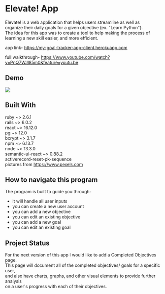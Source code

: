 # Elevate! App

Elevate! is a web application that helps users streamline as well as<br>
organize their daily goals for a given objective (ex. "Learn Python").<br>
The idea for this app was to create a tool to help making the process of<br>
learning a new skill easier, and more efficient. 

app link- https://my-goal-tracker-app-client.herokuapp.com

full walkthrough- https://www.youtube.com/watch?v=PnQ7WJl85m0&feature=youtu.be

## Demo

![](ElevateApp.gif)

## Built With

ruby ~> 2.6.1<br>
rails ~> 6.0.2<br>
react ~> 16.12.0<br>
pg ~> 12.0<br>
bcrypt ~> 3.1.7<br>
npm ~> 6.13.7<br>
node ~> 13.3.0<br>
semantic-ui-react ~> 0.88.2<br>
activerecord-reset-pk-sequence<br>
pictures from https://www.pexels.com<br>

## How to navigate this program

The program is built to guide you through:<br>
- it will handle all user inputs<br>
- you can create a new user account<br>
- you can add a new objective<br>
- you can edit an existing objective<br>
- you can add a new goal<br>
- you can edit an existing goal<br>

## Project Status

For the next version of this app I would like to add a Completed Objectives page.<br>
This page will document all of the completed objectives/ goals for a specific user,<br>
and also have charts, graphs, and other visual elements to provide further analysis<br>
on a user's progress with each of their objectives.  
